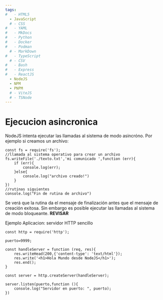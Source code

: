 ```yaml
---
tags:
#   - HTML5
  - JavaScript
  # - CSS
#   - YAML
#   - MkDocs
#   - Python
#   - Docker
#   - Podman
  # - MarkDown
#   - TypeScript
  # - CSV
#   - Bash
#   - Express
#   - ReactJS
  - NodeJS
  - NPM
  - PNPM
  # - ViteJS
  # - TSNode
---
```






# Ejecucion asincronica

NodeJS intenta ejecutar las llamadas al sistema de modo asincróno. Por ejemplo si creamos un archivo: 
```
const fs = require('fs');
//llamada al sistema operativo para crear un archivo
fs.writeFile('./texto.txt','mi comunicado ',function (err){
    if (err){
        console.log(err);
    }else{
        console.log("archivo creado!")
    }        
}) 
//rutinas siguientes
console.log("Fin de rutina de archivo")
```
Se verá que la rutina da el mensaje de finalización antes que el mensaje de creación exitosa.
Sin embargo es posible ejecutar las llamadas al sistema de modo bloqueante. **REVISAR**


Ejemplo Aplicacion: servidor HTTP sencillo
```
const http = require('http');

puerto=9999;

const handleServer = function (req, res){
    res.writeHead(200,{'content-type': 'text/html'});
    res.write('<h1>Hola Mundo desde NodeJS</h1>');
    res.end();
} 

const server = http.createServer(handleServer);

server.listen(puerto,function (){
    console.log("Servidor en puerto: ", puerto);
})
```

